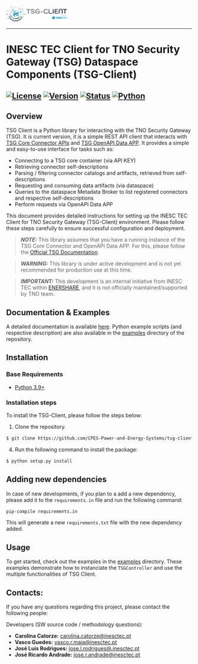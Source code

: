 <div align="left">
  <img src="/docs/source/_static/logo.png"  align="middle" width="33%" height="auto">
</div>

-----------------------------------------------------
# INESC TEC Client for TNO Security Gateway (TSG) Dataspace Components (TSG-Client)

[![License](https://img.shields.io/badge/License-Apache_2.0-blue.svg)](https://opensource.org/licenses/Apache-2.0)
[![Version](https://img.shields.io/badge/version-0.0.1-blue.svg)]()
[![Status](https://img.shields.io/badge/status-development-brightgreen.svg)]()
[![Python](https://img.shields.io/badge/python-3.9+-blue.svg)](https://www.python.org/downloads/release/python-390/)
-----------------------------------------------------

## Overview

TSG Client is a Python library for interacting with the TNO Security Gateway (TSG). 
It is current version, it is a simple REST API client that interacts with [TSG Core Connector APIs](https://tno-tsg.gitlab.io/docs/core-container/api/) and [TSG OpenAPI Data APP](https://gitlab.com/tno-tsg/data-apps/openapi).
It provides a simple and easy-to-use interface for tasks such as:

- Connecting to a TSG core container (via API KEY)
- Retrieving connector self-descriptions
- Parsing / filtering connector catalogs and artifacts, retrieved from self-descriptions
- Requesting and consuming data artifacts (via dataspace)
- Queries to the dataspace Metadata Broker to list registered connectors and respective self-descriptions
- Perform requests via OpenAPI Data APP

This document provides detailed instructions for setting up the INESC TEC Client for TNO Security Gateway (TSG-Client) environment. 
Please follow these steps carefully to ensure successful configuration and deployment.

> **_NOTE:_** This library assumes that you have a running instance of the TSG Core Connector and OpenAPI Data APP. For this, please follow the [Official TSG Documentation](https://tno-tsg.gitlab.io/).

> **_WARNING:_** This library is under active development and is not yet recommended for production use at this time.

> **_IMPORTANT:_** This development is an internal initiative from INESC TEC within [ENERSHARE](https://enershare.eu/), and it is not officially maintained/supported by TNO team.

## Documentation & Examples

A detailed documentation is available [here](https://cpes-power-and-energy-systems.github.io/tsg-client/).
Python example scripts (and respective description) are also available in the [examples](examples/) directory of the repository.


## Installation

###  Base Requirements

* [Python 3.9+](https://www.python.org/downloads/)

### Installation steps

To install the TSG-Client, please follow the steps below:

  1. Clone the repository.

```bash
$ git clone https://github.com/CPES-Power-and-Energy-Systems/tsg-client.git
```

  4. Run the following command to install the package:

```bash
$ python setup.py install
```

## Adding new dependencies

In case of new developments, if you plan to a add a new dependency, please add it to the `requirements.in` file and run the following command:

```bash
pip-compile requirements.in
```

This will generate a new `requirements.txt` file with the new dependency added.

## Usage
To get started, check out the examples in the [examples](./examples) directory. These examples demonstrate how to instanciate the `TSGController` and use the multiple functionalities of TSG Client.

## Contacts:

If you have any questions regarding this project, please contact the following people:

Developers (SW source code / methodology questions):
- **Carolina Catorze:** [carolina.catorze@inesctec.pt](mailto:carolina.catorze@inesctec.pt)
- **Vasco Guedes:** [vasco.r.maia@inesctec.pt](mailto:vasco.r.maia@inesctec.pt)
- **José Luís Rodrigues:** [jose.l.rodrigues@.inesctec.pt](mailto:jose.l.rodrigues@.inesctec.pt)
- **José Ricardo Andrade:** [jose.r.andrade@inesctec.pt](mailto:jose.r.andrade@inesctec.pt)

